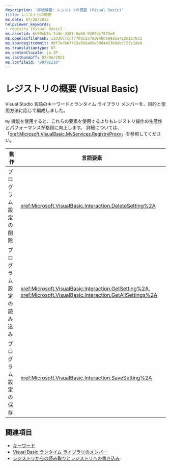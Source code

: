 ```yaml
---
description: '詳細情報: レジストリの概要 (Visual Basic)'
title: レジストリの概要
ms.date: 07/20/2015
helpviewer_keywords:
- registry [Visual Basic]
ms.assetid: 6e90eb8a-1a4e-4387-8a68-9287dc7875e8
ms.openlocfilehash: 13036d7ccf7f0ac5278094bb19926a422e1178c2
ms.sourcegitcommit: ddf7edb67715a5b9a45e3dd44536dabc153c1de0
ms.translationtype: HT
ms.contentlocale: ja-JP
ms.lasthandoff: 02/06/2021
ms.locfileid: "99701210"
---
```

# <a name="registry-summary-visual-basic"></a>レジストリの概要 (Visual Basic)

Visual Studio 言語のキーワードとランタイム ライブラリ メンバーを、目的と使用方法に応じて編成しました。  
  
 `My` 機能を使用すると、これらの要素を使用するよりもレジストリ操作の生産性とパフォーマンスが格段に向上します。 詳細については、「<xref:Microsoft.VisualBasic.MyServices.RegistryProxy>」を参照してください。  
  
|**動作**|**言語要素**|  
|----------------|--------------------------|  
|プログラム設定の削除|<xref:Microsoft.VisualBasic.Interaction.DeleteSetting%2A>|  
|プログラム設定の読み込み|<xref:Microsoft.VisualBasic.Interaction.GetSetting%2A>, <xref:Microsoft.VisualBasic.Interaction.GetAllSettings%2A>|  
|プログラム設定の保存|<xref:Microsoft.VisualBasic.Interaction.SaveSetting%2A>|  
  
## <a name="see-also"></a>関連項目

- [キーワード](index.md)
- [Visual Basic ランタイム ライブラリのメンバー](../runtime-library-members.md)
- [レジストリからの読み取りとレジストリへの書き込み](../../developing-apps/programming/computer-resources/reading-from-and-writing-to-the-registry.md)
